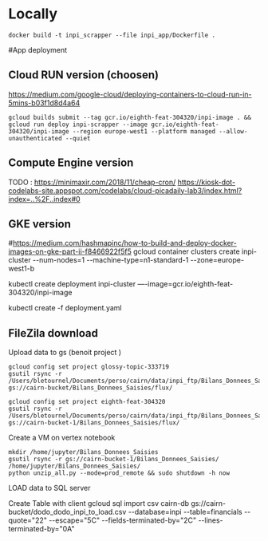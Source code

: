 # Locally 

```
docker build -t inpi_scrapper --file inpi_app/Dockerfile .
```


#App deployment 

## Cloud RUN version (choosen)
https://medium.com/google-cloud/deploying-containers-to-cloud-run-in-5mins-b03f1d8d4a64

```
gcloud builds submit --tag gcr.io/eighth-feat-304320/inpi-image . && gcloud run deploy inpi-scrapper --image gcr.io/eighth-feat-304320/inpi-image --region europe-west1 --platform managed --allow-unauthenticated --quiet
```

## Compute Engine version

TODO :
https://minimaxir.com/2018/11/cheap-cron/
https://kiosk-dot-codelabs-site.appspot.com/codelabs/cloud-picadaily-lab3/index.html?index=..%2F..index#0


## GKE version
#https://medium.com/hashmapinc/how-to-build-and-deploy-docker-images-on-gke-part-ii-f8466922f5f5
gcloud container clusters create inpi-cluster --num-nodes=1 --machine-type=n1-standard-1 --zone=europe-west1-b

kubectl create deployment inpi-cluster —-image=gcr.io/eighth-feat-304320/inpi-image

kubectl create -f deployment.yaml


## FileZila download

Upload data to gs (benoit project )
```
gcloud config set project glossy-topic-333719
gsutil rsync -r /Users/bletournel/Documents/perso/cairn/data/inpi_ftp/Bilans_Donnees_Saisies/flux gs://cairn-bucket/Bilans_Donnees_Saisies/flux/
```

```
gcloud config set project eighth-feat-304320
gsutil rsync -r /Users/bletournel/Documents/perso/cairn/data/inpi_ftp/Bilans_Donnees_Saisies/flux gs://cairn-bucket-1/Bilans_Donnees_Saisies/flux/
```

Create a VM on vertex notebook 

```console
mkdir /home/jupyter/Bilans_Donnees_Saisies
gsutil rsync -r gs://cairn-bucket-1/Bilans_Donnees_Saisies/ /home/jupyter/Bilans_Donnees_Saisies/
python unzip_all.py --mode=prod_remote && sudo shutdown -h now
```


LOAD data to SQL server

Create Table with client 
gcloud sql import csv cairn-db gs://cairn-bucket/dodo_dodo_inpi_to_load.csv --database=inpi --table=financials --quote="22" --escape="5C" --fields-terminated-by="2C" --lines-terminated-by="0A" 


